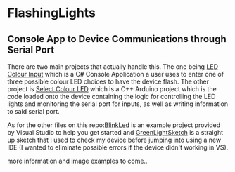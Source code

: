 # FlashingLights

<h2>Console App to Device Communications through Serial Port</h2>

<p>There are two main projects that actually handle this. The one being <a href="https://github.com/SandraMuller/FlashingLights/tree/master/App/LedColourInput">LED Colour Input</a> which is a C# Console Application a user uses to enter one of three possible colour LED choices to have the device flash. The other project is <a href="https://github.com/SandraMuller/FlashingLights/tree/master/App/SelectColourLed">Select Colour LED</a> which is a C++ Arduino project which is the code loaded onto the device containing the logic for controlling the LED lights and monitoring the serial port for inputs, as well as writing information to said serial port.</p>

<p>As for the other files on this repo:<a href="https://github.com/SandraMuller/FlashingLights/tree/master/BlinkLed">BlinkLed</a> is an example project provided by Visual Studio to help you get started and <a href="https://github.com/SandraMuller/FlashingLights/tree/master/GreenLightSketch">GreenLightSketch</a> is a straight up sketch that I used to check my device before jumping into using a new IDE (I wanted to eliminate possible errors if the device didn't working in VS).</p>

<p>more information and image examples to come..</p>
